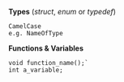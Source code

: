 **Types** (_struct_, _enum_ or _typedef_)

    CamelCase
    e.g. NameOfType

**Functions & Variables**
     
    void function_name();`
    int a_variable;
